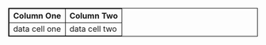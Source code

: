 <style>
table {
    border-collapse: collapse;
}
table, th, td {
   border: 1px solid black;
}
blockquote {
    border-left: solid blue;
    padding-left: 10px;
}
</style>

| Column One    | Column Two    |                                                                                                                                                   
| ---           | ---           |                                                                                                                                                   
| data cell one | data cell two |   
